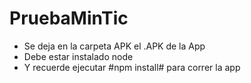 # PruebaMinTic

- Se deja en la carpeta APK el .APK de la App 
- Debe estar instalado node 
- Y recuerde ejecutar #npm install# para correr la app

